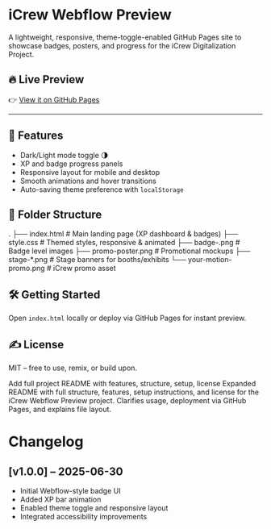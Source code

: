 # iCrew Webflow Preview

A lightweight, responsive, theme-toggle-enabled GitHub Pages site to showcase badges, posters, and progress for the iCrew Digitalization Project.

## 🔥 Live Preview

👉 [View it on GitHub Pages](https://icrewdigital.github.io/icrew-webflow-preview)

---

## 🎨 Features

- Dark/Light mode toggle 🌗
- XP and badge progress panels
- Responsive layout for mobile and desktop
- Smooth animations and hover transitions
- Auto-saving theme preference with `localStorage`

## 📁 Folder Structure

.
├── index.html # Main landing page (XP dashboard & badges)
├── style.css # Themed styles, responsive & animated
├── badge-.png # Badge level images
├── promo-poster.png # Promotional mockups
├── stage-*.png # Stage banners for booths/exhibits
└── your-motion-promo.png # iCrew promo asset
## 🛠️ Getting Started

Open `index.html` locally or deploy via GitHub Pages for instant preview.

## ✍️ License

MIT – free to use, remix, or build upon.

Add full project README with features, structure, setup, license
Expanded README with full structure, features, setup instructions, and license for the iCrew Webflow Preview project. Clarifies usage, deployment via GitHub Pages, and explains file layout.
# Changelog
## [v1.0.0] – 2025-06-30
- Initial Webflow-style badge UI
- Added XP bar animation
- Enabled theme toggle and responsive layout
- Integrated accessibility improvements
